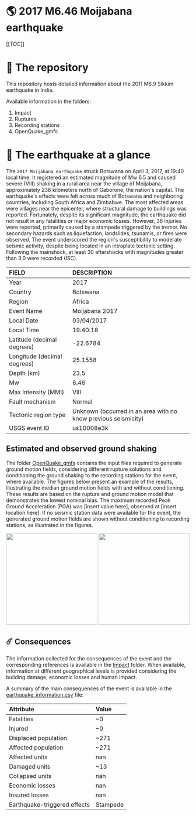 # 🌎 2017 M6.46 Moijabana earthquake
[[_TOC_]]

# 📂 The repository

This repository hosts detailed information about the 2011 M6.9 Sikkim earthquake in India.

Available information in the folders:

1. Impact
2. Ruptures
3. Recording stations
4. OpenQuake_gmfs


# 🚀 The earthquake at a glance 

The `2017 Moijabana earthquake` struck Botswana on April 3, 2017, at 19:40 local time. It registered an estimated magnitude of Mw 6.5 and caused severe (VIII) shaking in a rural area near the village of Moijabana, approximately 238 kilometers north of Gaborone, the nation's capital. The earthquake's effects were felt across much of Botswana and neighboring countries, including South Africa and Zimbabwe. The most affected areas were villages near the epicenter, where structural damage to buildings was reported. Fortunately, despite its significant magnitude, the earthquake did not result in any fatalities or major economic losses. However, 36 injuries were reported, primarily caused by a stampede triggered by the tremor. No secondary hazards such as liquefaction, landslides, tsunamis, or fires were observed. The event underscored the region's susceptibility to moderate seismic activity, despite being located in an intraplate tectonic setting. Following the mainshock, at least 30 aftershocks with magnitudes greater than 3.0 were recorded (ISC).

| FIELD | DESCRIPTION |
|:-------|:-------------|
| Year | 2017 |
| Country | Botswana |
| Region | Africa |
| Event Name | Moijabana 2017 |
| Local Date | 03/04/2017 |
| Local Time | 19:40:18 |
| Latitude (decimal degrees) | -22.6784 |
| Longitude (decimal degrees) | 25.1558 |
| Depth (km) | 23.5 |
| Mw | 6.46 |
| Max Intensity (MMI) | VIII |
| Fault mechanism | Normal |
| Tectonic region type | Unknown (occurred in an area with no know previous seismicity) |
| USGS event ID | us10008e3k |

## Estimated and observed ground shaking

The folder [OpenQuake_gmfs](./OpenQuake_gmfs/) contains the input files required to generate ground motion fields, considering different rupture solutions and conditioning the ground shaking to the recording stations for the event, where available. The figures below present an example of the results, illustrating the median ground motion fields with and without conditioning. These results are based on the rupture and ground motion model that demonstrates the lowest nominal bias. The maximum recorded Peak Ground Acceleration (PGA) was [insert value here], observed at [insert location here]. If no seismic station data were available for the event, the generated ground motion fields are shown without conditioning to recording stations, as illustrated in the figures.

<img src="./OpenQuake_gmfs/median_gmf_stations_none.png" height="250">
<img src="./OpenQuake_gmfs/median_gmf_stations_all.png" height="250">

## ☄️ Consequences

The information collected for the consequences of the event and the corresponding references is available in the [Impact](./Impact) folder. When available, information at different geographical levels is provided considering the building damage, economic losses and human impact.

A summary of the main consequences of the event is available in the [earthquake_information.csv](./earthquake_information.csv) file:

| Attribute | Value |
|:-------|:-------------|
| Fatalities | ~0 |
| Injured | ~0 |
| Displaced population | ~271 |
| Affected population | ~271 |
| Affected units | nan |
| Damaged units | ~13  |
| Collapsed units | nan |
| Economic losses | nan |
| Insured losses | nan |
| Earthquake-triggered effects | Stampede |